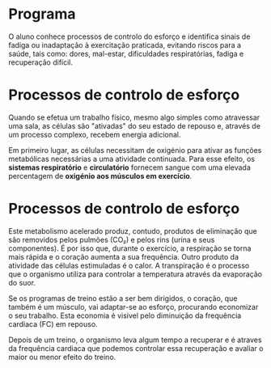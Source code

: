 # Programa

O aluno conhece processos de controlo do esforço e identifica sinais de fadiga ou inadaptação à exercitação praticada, evitando riscos para a saúde, tais como: dores, mal-estar, dificuldades respiratórias, fadiga e recuperação difícil.

# Processos de controlo de esforço

Quando se efetua um trabalho físico, mesmo algo simples como atravessar uma sala, as células são "ativadas" do seu estado de repouso e, através de um processo complexo, recebem energia adicional.

Em primeiro lugar, as células necessitam de oxigénio para ativar as funções metabólicas necessárias a uma atividade continuada. Para esse efeito, os **sistemas respiratório** e **circulatório** fornecem sangue com uma elevada percentagem de **oxigénio aos músculos em exercício**.

# Processos de controlo de esforço

Este metabolismo acelerado produz, contudo, produtos de eliminação que são removidos pelos pulmões (CO₂) e pelos rins (urina e seus componentes). É por isso que, durante o exercício, a respiração se torna mais rápida e o coração aumenta a sua frequência. Outro produto da atividade das células estimuladas é o calor. A transpiração é o processo que o organismo utiliza para controlar a temperatura através da evaporação do suor.

Se os programas de treino estão a ser bem dirigidos, o coração, que também é um músculo, vai adaptar-se ao esforço, procurando economizar o seu trabalho.
Esta economia é visivel pelo diminuição da frequência cardiaca (FC) em repouso.

Depois de um treino, o organismo leva algum tempo a recuperar e é atraves da frequência cardiaca que podemos controlar essa recuperação e avaliar o maior ou menor efeito do treino.